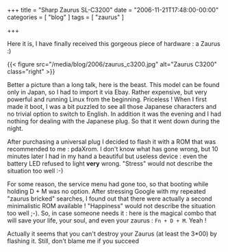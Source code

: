 +++
title = "Sharp Zaurus SL-C3200"
date = "2006-11-21T17:48:00-00:00"
categories = [ "blog" ]
tags = [ "zaurus" ]

+++

Here it is, I have finally received this gorgeous piece of hardware : a Zaurus :)

{{< figure src="/media/blog/2006/zaurus_c3200.jpg" alt="Zaurus C3200" class="right" >}}

Better a picture than a long talk, here is the beast. This model can be found
only in Japan, so I had to import it via Ebay. Rather expensive, but very
powerful and running Linux from the beginning. Priceless !  When I first made
it boot, I was a bit puzzled to see all those Japanese characters and no
trivial option to switch to English. In addition it was the evening and I had
nothing for dealing with the Japanese plug. So that it went down during
the night.

After purchasing a universal plug I decided to flash it with a ROM that was
recommended to me : pdaXrom. I don't know what has gone wrong, but 10 minutes
later I had in my hand a beautiful but useless device : even the battery LED
refused to light **very** wrong.  "Stress" would not describe the situation too
well :-)

For some reason, the service menu had gone too, so that booting while holding
D + M was no option. After stressing Google with my repeated "zaurus bricked"
searches, I found out that there were actually a second minimalistic ROM
available !  "Happiness" would not describe the situation too well ;-). So, in
case someone needs it : here is the magical combo that will save your life,
your soul, and even your zaurus : `Fn + D + M`.  Yeah !

Actually it seems that you can't destroy your Zaurus (at least the 3*00) by
flashing it. Still, don't blame me if you succeed
